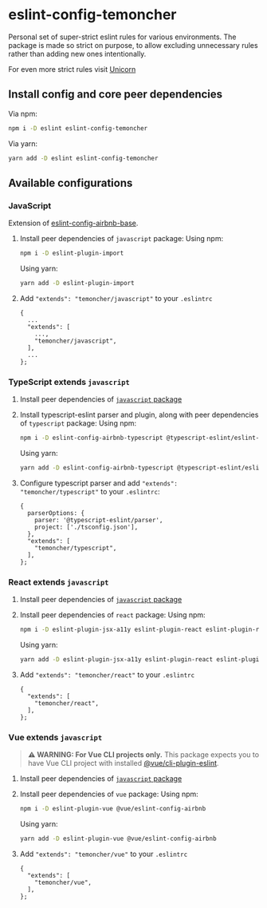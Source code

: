 # eslint-config-temoncher

Personal set of super-strict eslint rules for various environments. The package is made so strict on purpose, to allow excluding unnecessary rules rather than adding new ones intentionally.

For even more strict rules visit [Unicorn](https://github.com/sindresorhus/eslint-plugin-unicorn)

## Install config and core peer dependencies

Via npm:
  ```sh
  npm i -D eslint eslint-config-temoncher
  ```

Via yarn:
  ```sh
  yarn add -D eslint eslint-config-temoncher
  ```

## Available configurations

### JavaScript

Extension of [eslint-config-airbnb-base](https://npmjs.com/eslint-config-airbnb-base).

1. Install peer dependencies of `javascript` package:
   Using npm:

   ```sh
   npm i -D eslint-plugin-import
   ```

   Using yarn:

   ```sh
   yarn add -D eslint-plugin-import
   ```

2. Add `"extends": "temoncher/javascript"` to your `.eslintrc`
   ```
   {
     ...
     "extends": [
       ...,
       "temoncher/javascript",
     ],
     ...
   };
   ```

### TypeScript extends `javascript`

1. Install peer dependencies of [`javascript` package](#javascript)

2. Install typescript-eslint parser and plugin, along with peer dependencies of `typescript` package:
   Using npm:

   ```sh
   npm i -D eslint-config-airbnb-typescript @typescript-eslint/eslint-plugin @typescript-eslint/parser
   ```

   Using yarn:

   ```sh
   yarn add -D eslint-config-airbnb-typescript @typescript-eslint/eslint-plugin @typescript-eslint/parser
   ```

3. Configure typescript parser and add `"extends": "temoncher/typescript"` to your `.eslintrc`:
   ```
   {
     parserOptions: {
       parser: '@typescript-eslint/parser',
       project: ['./tsconfig.json'],
     },
     "extends": [
       "temoncher/typescript",
     ],
   };
   ```

### React extends `javascript`

1. Install peer dependencies of [`javascript` package](#javascript)

2. Install peer dependencies of `react` package:
   Using npm:

   ```sh
   npm i -D eslint-plugin-jsx-a11y eslint-plugin-react eslint-plugin-react-hooks
   ```

   Using yarn:

   ```sh
   yarn add -D eslint-plugin-jsx-a11y eslint-plugin-react eslint-plugin-react-hooks
   ```

3. Add `"extends": "temoncher/react"` to your `.eslintrc`
   ```
   {
     "extends": [
       "temoncher/react",
     ],
   };
   ```

### Vue extends `javascript`

> **⚠ WARNING: For Vue CLI projects only.**
> This package expects you to have Vue CLI project with installed [@vue/cli-plugin-eslint](https://www.npmjs.com/package/@vue/cli-plugin-eslint).

1. Install peer dependencies of [`javascript` package](#javascript)

2. Install peer dependencies of `vue` package:
   Using npm:

   ```sh
   npm i -D eslint-plugin-vue @vue/eslint-config-airbnb
   ```

   Using yarn:

   ```sh
   yarn add -D eslint-plugin-vue @vue/eslint-config-airbnb
   ```

3. Add `"extends": "temoncher/vue"` to your `.eslintrc`
   ```
   {
     "extends": [
       "temoncher/vue",
     ],
   };
   ```
